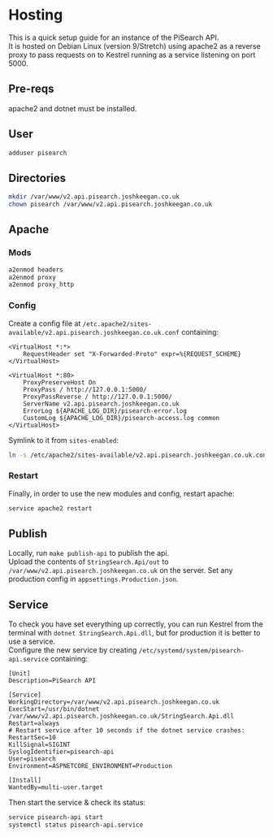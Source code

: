 # Hosting
This is a quick setup guide for an instance of the PiSearch API.  
It is hosted on Debian Linux (version 9/Stretch) using apache2 as a reverse proxy to pass requests on to Kestrel running as a service listening on port 5000.

## Pre-reqs
apache2 and dotnet must be installed.

## User
```bash
adduser pisearch
```

## Directories
```bash
mkdir /var/www/v2.api.pisearch.joshkeegan.co.uk
chown pisearch /var/www/v2.api.pisearch.joshkeegan.co.uk
```

## Apache
### Mods
```bash
a2enmod headers
a2enmod proxy
a2enmod proxy_http
```

### Config
Create a config file at `/etc.apache2/sites-available/v2.api.pisearch.joshkeegan.co.uk.conf` containing:
```
<VirtualHost *:*>
    RequestHeader set "X-Forwarded-Proto" expr=%{REQUEST_SCHEME}
</VirtualHost>

<VirtualHost *:80>
    ProxyPreserveHost On
    ProxyPass / http://127.0.0.1:5000/
    ProxyPassReverse / http://127.0.0.1:5000/
    ServerName v2.api.pisearch.joshkeegan.co.uk
    ErrorLog ${APACHE_LOG_DIR}/pisearch-error.log
    CustomLog ${APACHE_LOG_DIR}/pisearch-access.log common
</VirtualHost>
```

Symlink to it from `sites-enabled`:
```bash
ln -s /etc/apache2/sites-available/v2.api.pisearch.joshkeegan.co.uk.conf /etc/apache2/sites-enabled/v2.api.pisearch.joshkeegan.co.uk.conf
```

### Restart
Finally, in order to use the new modules and config, restart apache:
```bash
service apache2 restart
```

## Publish
Locally, run `make publish-api` to publish the api.  
Upload the contents of `StringSearch.Api/out` to `/var/www/v2.api.pisearch.joshkeegan.co.uk` on the server.
Set any production config in `appsettings.Production.json`.

## Service
To check you have set everything up correctly, you can run Kestrel from the terminal with `dotnet StringSearch.Api.dll`, but for production it is better to use a service.  
Configure the new service by creating `/etc/systemd/system/pisearch-api.service` containing:
```
[Unit]
Description=PiSearch API

[Service]
WorkingDirectory=/var/www/v2.api.pisearch.joshkeegan.co.uk
ExecStart=/usr/bin/dotnet /var/www/v2.api.pisearch.joshkeegan.co.uk/StringSearch.Api.dll
Restart=always
# Restart service after 10 seconds if the dotnet service crashes:
RestartSec=10
KillSignal=SIGINT
SyslogIdentifier=pisearch-api
User=pisearch
Environment=ASPNETCORE_ENVIRONMENT=Production

[Install]
WantedBy=multi-user.target
```

Then start the service & check its status:
```bash
service pisearch-api start
systemctl status pisearch-api.service
```
